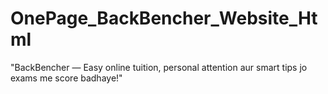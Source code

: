 # OnePage_BackBencher_Website_Html
"BackBencher — Easy online tuition, personal attention aur smart tips jo exams me score badhaye!"
